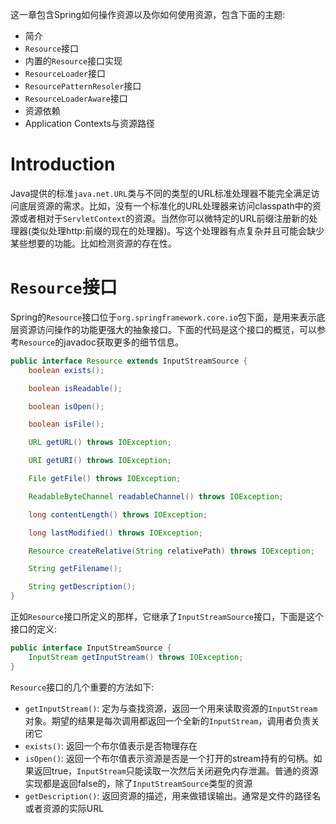 这一章包含Spring如何操作资源以及你如何使用资源，包含下面的主题:
- 简介
- `Resource`接口
- 内置的`Resource`接口实现
- `ResourceLoader`接口
- `ResourcePatternResoler`接口
- `ResourceLoaderAware`接口
- 资源依赖
- Application Contexts与资源路径

# Introduction
Java提供的标准`java.net.URL`类与不同的类型的URL标准处理器不能完全满足访问底层资源的需求。比如，没有一个标准化的URL处理器来访问classpath中的资源或者相对于`ServletContext`的资源。当然你可以微特定的URL前缀注册新的处理器(类似处理http:前缀的现在的处理器)。写这个处理器有点复杂并且可能会缺少某些想要的功能。比如检测资源的存在性。
# `Resource`接口
Spring的`Resource`接口位于`org.springframework.core.io`包下面，是用来表示底层资源访问操作的功能更强大的抽象接口。下面的代码是这个接口的概览，可以参考`Resource`的javadoc获取更多的细节信息。
```java
public interface Resource extends InputStreamSource {
	boolean exists();

	boolean isReadable();

	boolean isOpen();

	boolean isFile();

	URL getURL() throws IOException;

	URI getURI() throws IOException;

	File getFile() throws IOException;

	ReadableByteChannel readableChannel() throws IOException;

	long contentLength() throws IOException;

	long lastModified() throws IOException;

	Resource createRelative(String relativePath) throws IOException;

	String getFilename();

	String getDescription();
}
```
正如`Resource`接口所定义的那样，它继承了`InputStreamSource`接口，下面是这个接口的定义:
```java
public interface InputStreamSource {
	InputStream getInputStream() throws IOException;
}
```
`Resource`接口的几个重要的方法如下:
- `getInputStream()`: 定为与查找资源，返回一个用来读取资源的`InputStream`对象。期望的结果是每次调用都返回一个全新的`InputStream`，调用者负责关闭它
- `exists()`: 返回一个布尔值表示是否物理存在
- `isOpen()`: 返回一个布尔值表示资源是否是一个打开的stream持有的句柄。如果返回true，`InputStream`只能读取一次然后关闭避免内存泄漏。普通的资源实现都是返回false的，除了`InputStreamSource`类型的资源
- `getDescription()`: 返回资源的描述，用来做错误输出。通常是文件的路径名或者资源的实际URL


